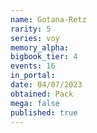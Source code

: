 ```yaml
---
name: Gotana-Retz
rarity: 5
series: voy
memory_alpha:
bigbook_tier: 4
events: 16
in_portal:
date: 04/07/2023
obtained: Pack
mega: false
published: true
---
```



